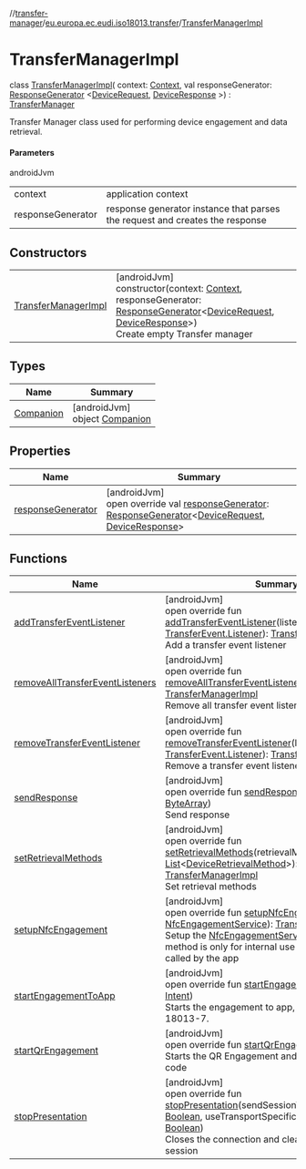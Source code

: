 //[transfer-manager](../../../index.md)/[eu.europa.ec.eudi.iso18013.transfer](../index.md)/[TransferManagerImpl](index.md)

# TransferManagerImpl

class [TransferManagerImpl](index.md)(
context: [Context](https://developer.android.com/reference/kotlin/android/content/Context.html), val
responseGenerator: [ResponseGenerator](../../eu.europa.ec.eudi.iso18013.transfer.response/-response-generator/index.md)
&lt;[DeviceRequest](../../eu.europa.ec.eudi.iso18013.transfer.response/-device-request/index.md), [DeviceResponse](../../eu.europa.ec.eudi.iso18013.transfer.response/-device-response/index.md)
&gt;) : [TransferManager](../-transfer-manager/index.md)

Transfer Manager class used for performing device engagement and data retrieval.

#### Parameters

androidJvm

|                   |                                                                              |
|-------------------|------------------------------------------------------------------------------|
| context           | application context                                                          |
| responseGenerator | response generator instance that parses the request and creates the response |

## Constructors

|                                                  |                                                                                                                                                                                                                                                                                                                                                                                                                                                                                            |
|--------------------------------------------------|--------------------------------------------------------------------------------------------------------------------------------------------------------------------------------------------------------------------------------------------------------------------------------------------------------------------------------------------------------------------------------------------------------------------------------------------------------------------------------------------|
| [TransferManagerImpl](-transfer-manager-impl.md) | [androidJvm]<br>constructor(context: [Context](https://developer.android.com/reference/kotlin/android/content/Context.html), responseGenerator: [ResponseGenerator](../../eu.europa.ec.eudi.iso18013.transfer.response/-response-generator/index.md)&lt;[DeviceRequest](../../eu.europa.ec.eudi.iso18013.transfer.response/-device-request/index.md), [DeviceResponse](../../eu.europa.ec.eudi.iso18013.transfer.response/-device-response/index.md)&gt;)<br>Create empty Transfer manager |

## Types

| Name                             | Summary                                                 |
|----------------------------------|---------------------------------------------------------|
| [Companion](-companion/index.md) | [androidJvm]<br>object [Companion](-companion/index.md) |

## Properties

| Name                                       | Summary                                                                                                                                                                                                                                                                                                                                                                                |
|--------------------------------------------|----------------------------------------------------------------------------------------------------------------------------------------------------------------------------------------------------------------------------------------------------------------------------------------------------------------------------------------------------------------------------------------|
| [responseGenerator](response-generator.md) | [androidJvm]<br>open override val [responseGenerator](response-generator.md): [ResponseGenerator](../../eu.europa.ec.eudi.iso18013.transfer.response/-response-generator/index.md)&lt;[DeviceRequest](../../eu.europa.ec.eudi.iso18013.transfer.response/-device-request/index.md), [DeviceResponse](../../eu.europa.ec.eudi.iso18013.transfer.response/-device-response/index.md)&gt; |

## Functions

| Name                                                                      | Summary                                                                                                                                                                                                                                                                                                                                                                                                                                            |
|---------------------------------------------------------------------------|----------------------------------------------------------------------------------------------------------------------------------------------------------------------------------------------------------------------------------------------------------------------------------------------------------------------------------------------------------------------------------------------------------------------------------------------------|
| [addTransferEventListener](add-transfer-event-listener.md)                | [androidJvm]<br>open override fun [addTransferEventListener](add-transfer-event-listener.md)(listener: [TransferEvent.Listener](../-transfer-event/-listener/index.md)): [TransferManagerImpl](index.md)<br>Add a transfer event listener                                                                                                                                                                                                          |
| [removeAllTransferEventListeners](remove-all-transfer-event-listeners.md) | [androidJvm]<br>open override fun [removeAllTransferEventListeners](remove-all-transfer-event-listeners.md)(): [TransferManagerImpl](index.md)<br>Remove all transfer event listeners                                                                                                                                                                                                                                                              |
| [removeTransferEventListener](remove-transfer-event-listener.md)          | [androidJvm]<br>open override fun [removeTransferEventListener](remove-transfer-event-listener.md)(listener: [TransferEvent.Listener](../-transfer-event/-listener/index.md)): [TransferManagerImpl](index.md)<br>Remove a transfer event listener                                                                                                                                                                                                 |
| [sendResponse](send-response.md)                                          | [androidJvm]<br>open override fun [sendResponse](send-response.md)(responseBytes: [ByteArray](https://kotlinlang.org/api/latest/jvm/stdlib/kotlin/-byte-array/index.html))<br>Send response                                                                                                                                                                                                                                                        |
| [setRetrievalMethods](set-retrieval-methods.md)                           | [androidJvm]<br>open override fun [setRetrievalMethods](set-retrieval-methods.md)(retrievalMethods: [List](https://kotlinlang.org/api/latest/jvm/stdlib/kotlin.collections/-list/index.html)&lt;[DeviceRetrievalMethod](../-device-retrieval-method/index.md)&gt;): [TransferManagerImpl](index.md)<br>Set retrieval methods                                                                                                                       |
| [setupNfcEngagement](setup-nfc-engagement.md)                             | [androidJvm]<br>open override fun [setupNfcEngagement](setup-nfc-engagement.md)(service: [NfcEngagementService](../../eu.europa.ec.eudi.iso18013.transfer.engagement/-nfc-engagement-service/index.md)): [TransferManagerImpl](index.md)<br>Setup the [NfcEngagementService](../../eu.europa.ec.eudi.iso18013.transfer.engagement/-nfc-engagement-service/index.md) Note: This method is only for internal use and should not be called by the app |
| [startEngagementToApp](start-engagement-to-app.md)                        | [androidJvm]<br>open override fun [startEngagementToApp](start-engagement-to-app.md)(intent: [Intent](https://developer.android.com/reference/kotlin/android/content/Intent.html))<br>Starts the engagement to app, according to ISO 18013-7.                                                                                                                                                                                                      |
| [startQrEngagement](start-qr-engagement.md)                               | [androidJvm]<br>open override fun [startQrEngagement](start-qr-engagement.md)()<br>Starts the QR Engagement and generates the QR code                                                                                                                                                                                                                                                                                                              |
| [stopPresentation](stop-presentation.md)                                  | [androidJvm]<br>open override fun [stopPresentation](stop-presentation.md)(sendSessionTerminationMessage: [Boolean](https://kotlinlang.org/api/latest/jvm/stdlib/kotlin/-boolean/index.html), useTransportSpecificSessionTermination: [Boolean](https://kotlinlang.org/api/latest/jvm/stdlib/kotlin/-boolean/index.html))<br>Closes the connection and clears the data of the session                                                              |
